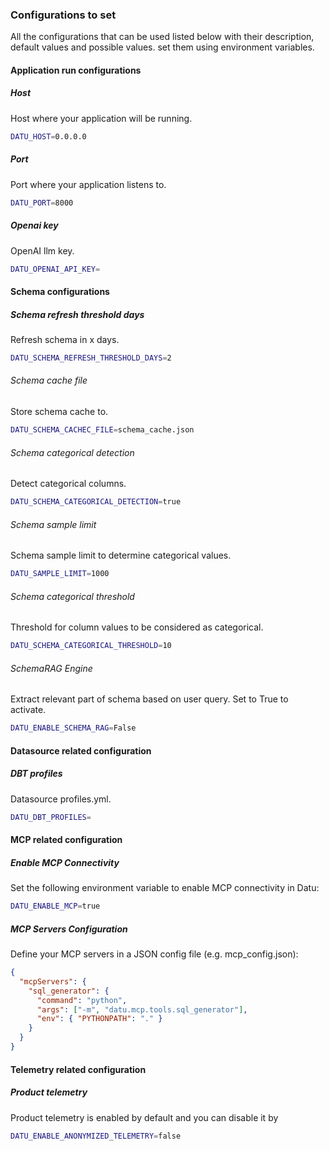 ### Configurations to set

All the configurations that can be used listed below with their description, default values and possible values. set them using environment variables.

#### Application run configurations

##### Host

Host where your application will be running.

```sh
DATU_HOST=0.0.0.0
```

##### Port

Port where your application listens to.

```sh
DATU_PORT=8000
```

##### Openai key

OpenAI llm key.

```sh
DATU_OPENAI_API_KEY=
```

#### Schema configurations

##### Schema refresh threshold days

Refresh schema in x days.

```sh
DATU_SCHEMA_REFRESH_THRESHOLD_DAYS=2
```

###### Schema cache file

Store schema cache to.

```sh
DATU_SCHEMA_CACHEC_FILE=schema_cache.json
```

###### Schema categorical detection

Detect categorical columns.

```sh
DATU_SCHEMA_CATEGORICAL_DETECTION=true
```

###### Schema sample limit

Schema sample limit to determine categorical values.

```sh
DATU_SAMPLE_LIMIT=1000
```

###### Schema categorical threshold

Threshold for column values to be considered as categorical.

```sh
DATU_SCHEMA_CATEGORICAL_THRESHOLD=10
```

###### SchemaRAG Engine

Extract relevant part of schema based on user query. Set to True to activate.

```sh
DATU_ENABLE_SCHEMA_RAG=False
```

#### Datasource related configuration

##### DBT profiles

Datasource profiles.yml.

```sh
DATU_DBT_PROFILES=
```

#### MCP related configuration

##### Enable MCP Connectivity

Set the following environment variable to enable MCP connectivity in Datu:

```sh
DATU_ENABLE_MCP=true
```

##### MCP Servers Configuration
Define your MCP servers in a JSON config file (e.g. mcp_config.json):

```json
{
  "mcpServers": {
    "sql_generator": {
      "command": "python",
      "args": ["-m", "datu.mcp.tools.sql_generator"],
      "env": { "PYTHONPATH": "." }
    }
  }
}
```

#### Telemetry related configuration

##### Product telemetry

Product telemetry is enabled by default and you can disable it by

```sh
DATU_ENABLE_ANONYMIZED_TELEMETRY=false
```